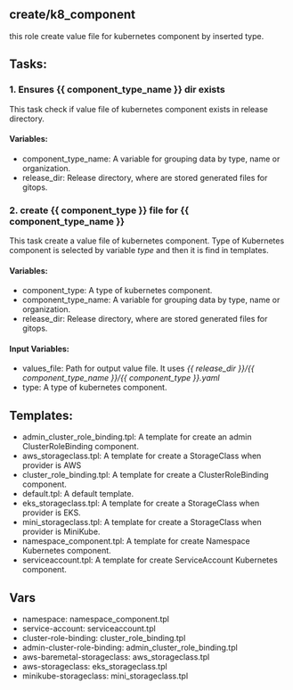 [//]: # (##############################################################################################)
[//]: # (Copyright Accenture. All Rights Reserved.)
[//]: # (SPDX-License-Identifier: Apache-2.0)
[//]: # (##############################################################################################)

## create/k8_component
this role create value file for kubernetes component by inserted type.

## Tasks:
### 1. Ensures {{ component_type_name }} dir exists
This task check if value file of kubernetes component exists in release directory.

#### Variables:
 - component_type_name: A variable for grouping data by type, name or organization.
 - release_dir: Release directory, where are stored generated files for gitops.

### 2. create {{ component_type }} file for {{ component_type_name }}
This task create a value file of kubernetes component.
Type of Kubernetes component is selected by variable *type* and then it is find in templates.

#### Variables:
 - component_type: A type of kubernetes component.
 - component_type_name: A variable for grouping data by type, name or organization.
 - release_dir: Release directory, where are stored generated files for gitops.
 
#### Input Variables:
 - values_file: Path for output value file. It uses *{{ release_dir }}/{{ component_type_name }}/{{ component_type }}.yaml*
 - type: A type of kubernetes component.
 
## Templates:
 - admin_cluster_role_binding.tpl: A template for create an admin ClusterRoleBinding component.
 - aws_storageclass.tpl: A template for create a StorageClass when provider is AWS
 - cluster_role_binding.tpl: A template for create a ClusterRoleBinding component.
 - default.tpl: A default template.
 - eks_storageclass.tpl: A template for create a StorageClass when provider is EKS.
 - mini_storageclass.tpl: A template for create a StorageClass when provider is MiniKube.
 - namespace_component.tpl: A template for create Namespace Kubernetes component.
 - serviceaccount.tpl: A template for create ServiceAccount Kubernetes component.

## Vars
 - namespace: namespace_component.tpl
 - service-account: serviceaccount.tpl
 - cluster-role-binding: cluster_role_binding.tpl
 - admin-cluster-role-binding: admin_cluster_role_binding.tpl
 - aws-baremetal-storageclass: aws_storageclass.tpl
 - aws-storageclass: eks_storageclass.tpl
 - minikube-storageclass: mini_storageclass.tpl

